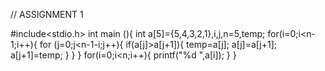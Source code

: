 // ASSIGNMENT 1

#include<stdio.h>
int main (){
    int a[5]={5,4,3,2,1},i,j,n=5,temp;
    for(i=0;i<n-1;i++){
        for (j=0;j<n-1-i;j++){
            if(a[j]>a[j+1]){
                temp=a[j];
                a[j]=a[j+1];
                a[j+1]=temp;
            }
        }
    }
    for(i=0;i<n;i++){
        printf("%d ",a[i]);
    }
}

